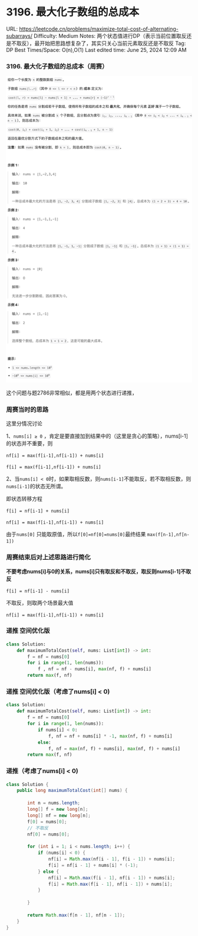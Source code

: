 # 3196. 最大化子数组的总成本

URL: https://leetcode.cn/problems/maximize-total-cost-of-alternating-subarrays/
Difficulty: Medium
Notes: 两个状态值进行DP（表示当前位置取反还是不取反），最开始把思路想复杂了，其实只关心当前元素取反还是不取反
Tag: DP
Best Times/Space: O(n),O(1)
Last edited time: June 25, 2024 12:09 AM

### **3196. 最大化子数组的总成本（周赛）**

![Untitled](image/3196%20%E6%9C%80%E5%A4%A7%E5%8C%96%E5%AD%90%E6%95%B0%E7%BB%84%E7%9A%84%E6%80%BB%E6%88%90%E6%9C%AC/Untitled.png)

这个问题与题2786非常相似，都是用两个状态进行递推，

### 周赛当时的思路

这里分情况讨论

1、`nums[i] ≥ 0` ，肯定是要直接加到结果中的（这里是贪心的策略），nums[i-1]的状态并不重要，则

`nf[i] = max(f[i-1],nf[i-1]) + nums[i]`  

`f[i] = max(f[i-1],nf[i-1]) + nums[i]`  

2、当`nums[i] < 0`时，如果取相反数，则`nums[i-1]`不能取反，若不取相反数，则`nums[i-1]`的状态无所谓。

即状态转移方程

`f[i] = nf[i-1] + nums[i]`

`nf[i] = max(f[i-1],nf[i-1]) + nums[i]`  

由于`nums[0]` 只能取原值，所以`f[0]=nf[0]=nums[0]`最终结果 `max(f[n-1],nf[n-1])`

### 周赛结束后对上述思路进行简化

**不要考虑nums[i]与0的关系，nums[i]只有取反和不取反，取反则nums[i-1]不取反**

`f[i] = nf[i-1] - nums[i]`

不取反，则取两个场景最大值

`nf[i] = max(f[i-1],nf[i-1]) + nums[i]` 

### 递推 空间优化版

```python
class Solution:
    def maximumTotalCost(self, nums: List[int]) -> int:
        f = nf = nums[0]
        for i in range(1, len(nums)):
            f , nf = nf - nums[i], max(nf, f) + nums[i]
        return max(f, nf)
```

### 递推 空间优化版（考虑了nums[i] < 0)

```python
class Solution:
    def maximumTotalCost(self, nums: List[int]) -> int:
        f = nf = nums[0]
        for i in range(1, len(nums)):
            if nums[i] < 0:
                f, nf = nf + nums[i] * -1, max(nf, f) + nums[i]
            else:
                f, nf = max(nf, f) + nums[i], max(nf, f) + nums[i]
        return max(f, nf)
```

### 递推（考虑了nums[i] < 0)

```java
class Solution {
    public long maximumTotalCost(int[] nums) {

        int n = nums.length;
        long[] f = new long[n];
        long[] nf = new long[n];
        f[0] = nums[0];
        // 不取反
        nf[0] = nums[0];

        for (int i = 1; i < nums.length; i++) {
            if (nums[i] < 0) {
                nf[i] = Math.max(nf[i - 1], f[i - 1]) + nums[i];
                f[i] = nf[i - 1] + nums[i] * (-1);
            } else {
                nf[i] = Math.max(f[i - 1], nf[i - 1]) + nums[i];
                f[i] = Math.max(f[i - 1], nf[i - 1]) + nums[i];
            }

        }

        return Math.max(f[n - 1], nf[n - 1]);
    }
}
```